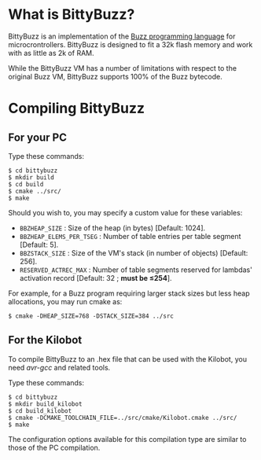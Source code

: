 What is BittyBuzz?
==================

BittyBuzz is an implementation of the
[Buzz programming language](http://the.swarming.buzz) for
microcrontrollers. BittyBuzz is designed to fit a 32k flash memory and
work with as little as 2k of RAM.

While the BittyBuzz VM has a number of limitations with respect to the
original Buzz VM, BittyBuzz supports 100% of the Buzz bytecode.

Compiling BittyBuzz
===================

For your PC
-----------

Type these commands:

    $ cd bittybuzz
    $ mkdir build
    $ cd build
    $ cmake ../src/
    $ make

Should you wish to, you may specify a custom value for these variables:

- `BBZHEAP_SIZE` : Size of the heap (in bytes) [Default: 1024].
- `BBZHEAP_ELEMS_PER_TSEG` : Number of table entries per table segment [Default: 5].
- `BBZSTACK_SIZE` : Size of the VM's stack (in number of objects) [Default: 256].
- `RESERVED_ACTREC_MAX` : Number of table segments reserved for lambdas'
activation record [Default: 32 ; **must be ≤254**].

For example, for a Buzz program requiring larger stack sizes but less heap allocations, you may run cmake as:

    $ cmake -DHEAP_SIZE=768 -DSTACK_SIZE=384 ../src

For the Kilobot
---------------

To compile BittyBuzz to an .hex file that can be used with the
Kilobot, you need _avr-gcc_ and related tools.

Type these commands:

    $ cd bittybuzz
    $ mkdir build_kilobot
    $ cd build_kilobot
    $ cmake -DCMAKE_TOOLCHAIN_FILE=../src/cmake/Kilobot.cmake ../src/
    $ make

The configuration options available for this compilation type are similar
to those of the PC compilation.
